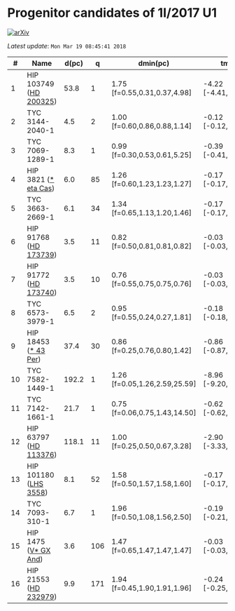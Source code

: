 # Progenitor candidates of 1I/2017 U1

[![arXiv](http://img.shields.io/badge/arXiv-1711.09397-orange.svg?style=flat)](http://arxiv.org/abs/1711.09397)

_Latest update_: ``Mon Mar 19 08:45:41 2018``

|#|Name|d(pc)|q|dmin(pc)|tmin(Myr)|vrel(km/s)|Ppos|find|Pposvel|
|--|--|--|--|--|--|--|--|--|--|
| 1 |  HIP 103749 ([HD 200325](http://simbad.u-strasbg.fr/simbad/sim-id?Ident=HD%20200325)) | 53.8 | 1 | 1.75 [f=0.55,0.31,0.37,4.98] | -4.22 [-4.41,-4.22,-4.05] | 12.0 [11.4,12.0,12.5] | -1.6 | -1.9 | -0.5 |
| 2 |  TYC 3144-2040-1  | 4.5 | 2 | 1.00 [f=0.60,0.86,0.88,1.14] | -0.12 [-0.12,-0.11,-0.11] | 17.9 [17.3,18.0,18.5] | -1.8 | -2.9 | -1.6 |
| 3 |  TYC 7069-1289-1  | 8.3 | 1 | 0.99 [f=0.30,0.53,0.61,5.25] | -0.39 [-0.41,-0.38,-0.26] | 24.6 [23.3,25.1,30.6] | -1.8 | -3.7 | -2.3 |
| 4 |  HIP 3821 ([* eta Cas](http://simbad.u-strasbg.fr/simbad/sim-id?Ident=*%20eta%20Cas)) | 6.0 | 85 | 1.26 [f=0.60,1.23,1.23,1.27] | -0.17 [-0.17,-0.17,-0.17] | 23.5 [23.3,23.5,23.6] | -2.8 | -3.4 | -3.1 |
| 5 |  TYC 3663-2669-1  | 6.1 | 34 | 1.34 [f=0.65,1.13,1.20,1.46] | -0.17 [-0.17,-0.17,-0.16] | 23.9 [23.1,23.8,24.3] | -3.0 | -3.5 | -3.4 |
| 6 |  HIP 91768 ([HD 173739](http://simbad.u-strasbg.fr/simbad/sim-id?Ident=HD%20173739)) | 3.5 | 11 | 0.82 [f=0.50,0.81,0.81,0.82] | -0.03 [-0.03,-0.03,-0.03] | 36.8 [36.7,36.8,36.9] | -1.2 | -5.5 | -3.6 |
| 7 |  HIP 91772 ([HD 173740](http://simbad.u-strasbg.fr/simbad/sim-id?Ident=HD%20173740)) | 3.5 | 10 | 0.76 [f=0.55,0.75,0.75,0.76] | -0.03 [-0.03,-0.03,-0.03] | 39.3 [39.1,39.3,39.4] | -1.1 | -5.8 | -3.8 |
| 8 |  TYC 6573-3979-1  | 6.5 | 2 | 0.95 [f=0.55,0.24,0.27,1.81] | -0.18 [-0.18,-0.18,-0.17] | 44.6 [44.1,44.7,45.8] | -0.8 | -6.6 | -4.3 |
| 9 |  HIP 18453 ([* 43 Per](http://simbad.u-strasbg.fr/simbad/sim-id?Ident=*%2043%20Per)) | 37.4 | 30 | 0.86 [f=0.25,0.76,0.80,1.42] | -0.86 [-0.87,-0.86,-0.85] | 41.0 [40.6,41.1,41.5] | -1.8 | -6.1 | -4.8 |
| 10 |  TYC 7582-1449-1  | 192.2 | 1 | 1.26 [f=0.05,1.26,2.59,25.59] | -8.96 [-9.20,-8.83,-8.59] | 22.1 [21.8,22.4,23.3] | -4.6 | -3.6 | -5.3 |
| 11 |  TYC 7142-1661-1  | 21.7 | 1 | 0.75 [f=0.06,0.75,1.43,14.50] | -0.62 [-0.62,-0.59,-0.54] | 36.9 [36.8,37.9,47.4] | -2.9 | -5.7 | -5.4 |
| 12 |  HIP 63797 ([HD 113376](http://simbad.u-strasbg.fr/simbad/sim-id?Ident=HD%20113376)) | 118.1 | 11 | 1.00 [f=0.25,0.50,0.67,3.28] | -2.90 [-3.33,-2.83,-2.49] | 40.2 [35.0,41.2,46.8] | -2.5 | -5.7 | -5.8 |
| 13 |  HIP 101180 ([LHS 3558](http://simbad.u-strasbg.fr/simbad/sim-id?Ident=LHS%203558)) | 8.1 | 52 | 1.58 [f=0.50,1.57,1.58,1.60] | -0.17 [-0.17,-0.17,-0.16] | 32.6 [32.4,32.6,32.7] | -4.4 | -4.9 | -6.2 |
| 14 |  TYC 7093-310-1  | 6.7 | 1 | 1.96 [f=0.50,1.08,1.56,2.50] | -0.19 [-0.21,-0.20,-0.19] | 40.3 [38.6,40.2,41.7] | -3.7 | -5.9 | -6.5 |
| 15 |  HIP 1475 ([V* GX And](http://simbad.u-strasbg.fr/simbad/sim-id?Ident=V*%20GX%20And)) | 3.6 | 106 | 1.47 [f=0.65,1.47,1.47,1.47] | -0.03 [-0.03,-0.03,-0.03] | 38.7 [38.6,38.7,38.8] | -3.8 | -5.8 | -6.5 |
| 16 |  HIP 21553 ([HD 232979](http://simbad.u-strasbg.fr/simbad/sim-id?Ident=HD%20232979)) | 9.9 | 171 | 1.94 [f=0.45,1.90,1.91,1.96] | -0.24 [-0.25,-0.24,-0.24] | 34.8 [34.6,34.8,34.9] | -6.6 | -5.2 | -8.7 |

